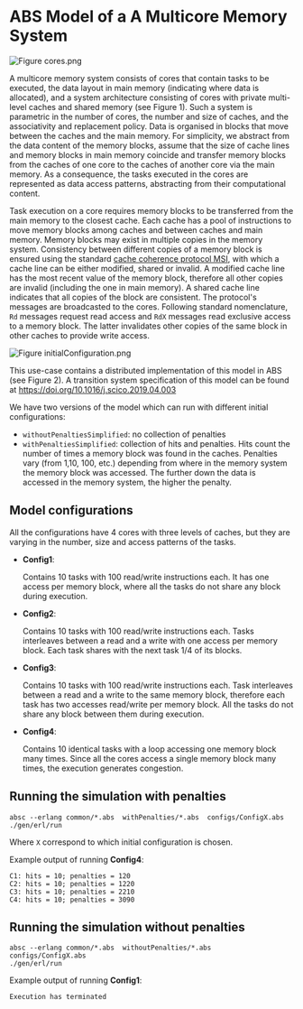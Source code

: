 # ABS Model of a A Multicore Memory System

![Figure cores.png](./cores.png|width=500px)

A multicore memory system consists of cores that contain tasks to be executed,
the data layout in main memory (indicating where data is allocated), and a
system architecture consisting of cores with private multi-level caches and
shared memory (see Figure 1). Such a system is parametric in the number of
cores, the number and size of caches, and the associativity and replacement
policy.  Data is organised in blocks that move between the caches and the main
memory.  For simplicity, we abstract from the data content of the memory
blocks, assume that the size of cache lines and memory blocks in main memory
coincide and transfer memory blocks from the caches of one core to the caches
of another core via the main memory. As a consequence, the tasks executed in
the cores are represented as data access patterns, abstracting from their
computational content.
 
Task execution on a core requires memory blocks to be transferred from the
main memory to the closest cache.  Each cache has a pool of instructions to
move memory blocks among caches and between caches and main memory. Memory
blocks may exist in multiple copies in the memory system.  Consistency between
different copies of a memory block is ensured using the standard [cache
coherence protocol MSI](https://en.wikipedia.org/wiki/MSI_protocol), with
which a cache line can be either modified, shared or invalid.  A modified
cache line has the most recent value of the memory block, therefore all other
copies are invalid (including the one in main memory). A shared cache line
indicates that all copies of the block are consistent.  The protocol's
messages are broadcasted to the cores.  Following standard nomenclature, `Rd`
messages request read access and `RdX` messages read exclusive access to a
memory block. The latter invalidates other copies of the same block in other
caches to provide write access.

![Figure initialConfiguration.png](./initialConfiguration.png|width=500px)

This use-case contains a distributed implementation of this model in ABS (see
Figure 2). A transition system specification of this model can be found at
https://doi.org/10.1016/j.scico.2019.04.003

We have two versions of the model which can run with different initial
configurations:

- `withoutPenaltiesSimplified`:  no collection of penalties
- `withPenaltiesSimplified`: collection of hits and penalties. Hits count the
  number of times a memory block was found in the caches.  Penalties vary
  (from 1,10, 100, etc.) depending from where in the memory system the memory
  block was accessed.  The further down the data is accessed in the memory
  system, the higher the penalty.

## Model configurations

All the configurations have 4 cores with three levels of caches,
but they are varying in the number, size and access patterns of the tasks.

- **Config1**: 

  Contains 10 tasks with 100 read/write instructions each.  It has one access
  per memory block, where all the tasks do not share any block during
  execution.

- **Config2**: 

  Contains 10 tasks with 100 read/write instructions each.  Tasks interleaves
  between a read and a write with one access per memory block.  Each task
  shares with the next task 1/4 of its blocks.

- **Config3**: 

  Contains 10 tasks with 100 read/write instructions each.  Task interleaves
  between a read and a write to the same memory block, therefore each task has
  two accesses read/write per memory block.  All the tasks do not share any
  block between them during execution.

- **Config4**: 

  Contains 10 identical tasks with a loop accessing one memory block many
  times. Since all the cores access a single memory block many times, the
  execution generates congestion.

## Running the simulation with penalties

```
absc --erlang common/*.abs  withPenalties/*.abs  configs/ConfigX.abs
./gen/erl/run
```

Where `X` correspond to which initial configuration is chosen.

Example output of running **Config4**:

```
C1: hits = 10; penalties = 120
C2: hits = 10; penalties = 1220
C3: hits = 10; penalties = 2210
C4: hits = 10; penalties = 3090
```

## Running the simulation without penalties

```
absc --erlang common/*.abs  withoutPenalties/*.abs  configs/ConfigX.abs
./gen/erl/run
```

Example output of running **Config1**:

```
Execution has terminated
```
